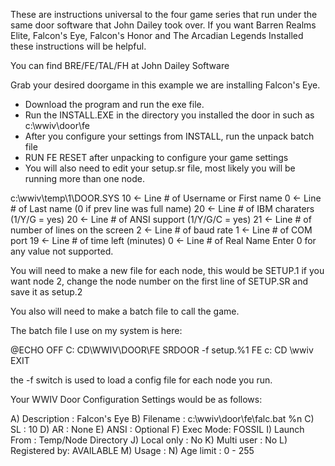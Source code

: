 These are instructions universal to the four game series that run under the same door software that John Dailey took over. If you want
Barren Realms Elite, Falcon's Eye, Falcon's Honor and The Arcadian Legends Installed these instructions will be helpful.

You can find BRE/FE/TAL/FH at John Dailey Software

Grab your desired doorgame in this example we are installing Falcon's Eye.

* Download the program and run the exe file.
* Run the INSTALL.EXE in the directory you installed the door in such as c:\wwiv\door\fe
* After you configure your settings from INSTALL, run the unpack batch file
* RUN FE RESET after unpacking to configure your game settings
* You will also need to edit your setup.sr file, most likely you will be running more than one node.

c:\wwiv\temp\1\DOOR.SYS
10   <- Line # of Username or First name
0   <- Line # of Last name (0 if prev line was full name)
20   <- Line # of IBM charaters (1/Y/G = yes)
20   <- Line # of ANSI support (1/Y/G/C = yes)
21   <- Line # of number of lines on the screen
2   <- Line # of baud rate
1   <- Line # of COM port
19   <- Line # of time left (minutes)
0   <- Line # of Real Name
Enter 0 for any value not supported.

You will need to make a new file for each node, this would be SETUP.1 if you want node 2, change the node number on the first line
of SETUP.SR and save it as setup.2

You also will need to make a batch file to call the game.

The batch file I use on my system is here:

@ECHO OFF
C:
CD\WWIV\DOOR\FE
SRDOOR -f setup.%1
FE
c:
CD \wwiv
EXIT

the -f switch is used to load a config file for each node you run.

Your WWIV Door Configuration Settings would be as follows:


A) Description  : Falcon's Eye
B) Filename     : c:\wwiv\door\fe\falc.bat %n
C) SL           : 10
D) AR           : None
E) ANSI         : Optional
F) Exec Mode:     FOSSIL
I) Launch From  : Temp/Node Directory
J) Local only   : No
K) Multi user   : No
L) Registered by: AVAILABLE
M) Usage     	: 
N) Age limit	: 0 - 255

